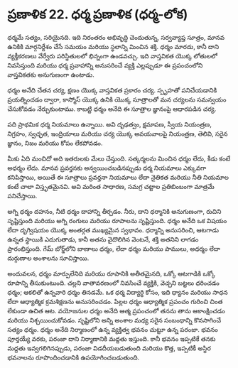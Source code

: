 # ప్రణాళిక 22. ధర్మ ప్రణాళిక (ధర్మ-లోక)

ధర్మమే సత్యం, సరియైనది. ఇది నిరంతరం అభివృద్ధి చెందుతున్న, సర్వవ్యాప్త సూత్రం, మానవ ఉనికికి మార్గనిర్దేశం చేసే సమయం మరియు స్థలాన్ని మించిన శక్తి. ధర్మం మారదు, కానీ దాని వ్యక్తీకరణలు వేర్వేరు పరిస్థితులలో భిన్నంగా ఉండవచ్చు. ఇది వాస్తవికత యొక్క లోతులలో నివసిస్తుంది మరియు ధర్మ ప్రవాహాన్ని అనుసరించే వ్యక్తి ఎల్లప్పుడూ ఈ ప్రపంచంలోని వాస్తవికతకు అనుగుణంగా ఉంటాడు.

ధర్మం అనేది చేతన చర్య, క్షణం యొక్క వాస్తవికత ప్రకారం చర్య. స్పృహతో పనిచేయడానికి ప్రయత్నించడం ద్వారా, కాస్మోస్ యొక్క ఉనికి యొక్క సూత్రాలతో మన చర్యలను సమన్వయం చేసుకోవడం నేర్చుకుంటాము. కాబట్టి ధర్మం అనేది ఈ సూత్రాల జ్ఞానంపై ఆధారపడిన చర్య.

పది ప్రాథమిక ధర్మ నియమాలు ఉన్నాయి. అవి దృఢత్వం, క్షమాపణ, స్వీయ నియంత్రణ, నిగ్రహం, స్వచ్ఛత, ఇంద్రియాలు మరియు చర్య యొక్క అవయవాలపై నియంత్రణ, తెలివి, సరైన జ్ఞానం, నిజం మరియు కోపం లేకపోవడం.

మీకు ఏది మంచిదో అది ఇతరులకు మేలు చేస్తుంది. సత్కర్మలను మించిన ధర్మం లేదు, కీడు కంటే అధర్మం లేదు. మానవ ప్రవర్తనకు అన్వయించబడినప్పుడు ధర్మ నియమాలు ఎక్కువగా కనిపిస్తాయి, అయితే ఈ సూత్రాలు ప్రవర్తనా నియమాలు లేదా నైతికత మరియు నీతి నియమాల కంటే చాలా విస్తృతమైనవి. అవి మరింత సాధారణ, సమగ్ర చట్టాల ప్రతిబింబంగా మాత్రమే పనిచేస్తాయి.

అగ్ని ధర్మం దహనం, నీటి ధర్మం దాహాన్ని తీర్చడం. నీరు, దాని ధర్మానికి అనుగుణంగా, రుచిని సృష్టిస్తుంది మరియు అగ్ని రంగులు మరియు రూపాలను సృష్టిస్తుంది. ధర్మం అనేది ఒక విషయం లేదా దృగ్విషయం యొక్క అంతర్గత ముఖ్యమైన స్వభావం. ధర్మాన్ని అనుసరించి, ఆటగాడు ఉన్నత స్థాయికి ఎదుగుతాడు, కానీ అతను వైదొలిగిన వెంటనే, శక్తి అతనిని లాగడం ప్రారంభిస్తుంది. గేమ్ బోర్డ్‌లోని బాణాలు ధర్మం, లేదా ధర్మం మరియు పాములు, అధర్మం లేదా దుర్గుణాల అంశాలను సూచిస్తాయి.

అందువలన, ధర్మం మార్పులేనిది మరియు రూపానికి అతీతమైనది, ఒక్కో ఆటగాడికి ఒక్కో రూపాన్ని తీసుకుంటుంది. చల్లని వాతావరణంలో నివసించే వ్యక్తికి, వెచ్చని బట్టలు ధరించడం ధర్మం; ఆకలితో ఉన్నవారి ధర్మం తినడమే. ఒక ధర్మ విద్యార్థి కోసం, ఇది ధ్యానం మరియు సాధన లేదా ఆధ్యాత్మిక క్రమశిక్షణను అనుసరించడం. పిల్లల ధర్మం ఆధ్యాత్మిక ప్రపంచం గురించి చింత లేకుండా ఉచిత ఆట. వయోజనుల ధర్మం అనేది ఆత్మ ప్రపంచంలో తనను తాను ఆకాంక్షించడం మరియు నిశ్చయించుకోవడం. సృష్టిలోని అన్ని అంశాల మధ్య సరైన సంబంధాన్ని కొనసాగించే సత్యం ధర్మం. ధర్మం అనేది నిర్మాణంలో ఉన్న వ్యక్తిత్వ భవనం చుట్టూ ఉన్న పరంజా. భవనం పూర్తయ్యే వరకు, పరంజా దాని నిర్మాణానికి మద్దతు ఇస్తుంది. కానీ భవనం ఇప్పటికే తనకు మద్దతు ఇవ్వగలిగినప్పుడు, పరంజా విడదీయబడుతుంది మరియు కొత్త, ఇప్పటికీ అస్థిర భవనాలను రూపొందించడానికి ఉపయోగించబడుతుంది.
